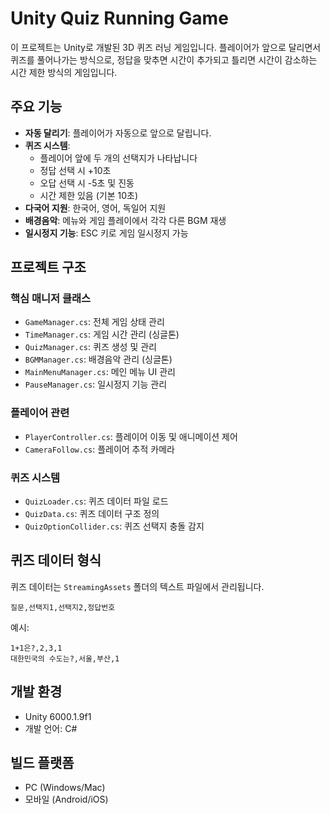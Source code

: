 # Unity Quiz Running Game
<ICCAS2025>

이 프로젝트는 Unity로 개발된 3D 퀴즈 러닝 게임입니다. 플레이어가 앞으로 달리면서 퀴즈를 풀어나가는 방식으로, 정답을 맞추면 시간이 추가되고 틀리면 시간이 감소하는 시간 제한 방식의 게임입니다.

## 주요 기능

- **자동 달리기**: 플레이어가 자동으로 앞으로 달립니다.
- **퀴즈 시스템**: 
  - 플레이어 앞에 두 개의 선택지가 나타납니다
  - 정답 선택 시 +10초
  - 오답 선택 시 -5초 및 진동
  - 시간 제한 있음 (기본 10초)
- **다국어 지원**: 한국어, 영어, 독일어 지원
- **배경음악**: 메뉴와 게임 플레이에서 각각 다른 BGM 재생
- **일시정지 기능**: ESC 키로 게임 일시정지 가능

## 프로젝트 구조

### 핵심 매니저 클래스
- `GameManager.cs`: 전체 게임 상태 관리
- `TimeManager.cs`: 게임 시간 관리 (싱글톤)
- `QuizManager.cs`: 퀴즈 생성 및 관리
- `BGMManager.cs`: 배경음악 관리 (싱글톤)
- `MainMenuManager.cs`: 메인 메뉴 UI 관리
- `PauseManager.cs`: 일시정지 기능 관리

### 플레이어 관련
- `PlayerController.cs`: 플레이어 이동 및 애니메이션 제어
- `CameraFollow.cs`: 플레이어 추적 카메라

### 퀴즈 시스템
- `QuizLoader.cs`: 퀴즈 데이터 파일 로드
- `QuizData.cs`: 퀴즈 데이터 구조 정의
- `QuizOptionCollider.cs`: 퀴즈 선택지 충돌 감지

## 퀴즈 데이터 형식
퀴즈 데이터는 `StreamingAssets` 폴더의 텍스트 파일에서 관리됩니다.
```
질문,선택지1,선택지2,정답번호
```

예시:
```
1+1은?,2,3,1
대한민국의 수도는?,서울,부산,1
```

## 개발 환경
- Unity 6000.1.9f1
- 개발 언어: C#

## 빌드 플랫폼
- PC (Windows/Mac)
- 모바일 (Android/iOS) 
